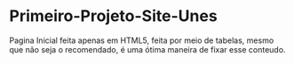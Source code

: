 # Primeiro-Projeto-Site-Unes
Pagina Inicial feita apenas em HTML5, feita por meio de tabelas, mesmo que não seja o recomendado, é uma ótima maneira de fixar esse conteudo.
